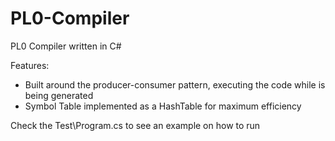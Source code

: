 # PL0-Compiler
PL0 Compiler written in C#

Features:
  
- Built around the producer-consumer pattern, executing the code while is being generated
- Symbol Table implemented as a HashTable for maximum efficiency

Check the Test\Program.cs to see an example on how to run
